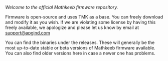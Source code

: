 *Welcome to the official Mathkeeb firmware repository.*

Firmware is open-source and uses TMK as a base. You can freely download and modify it as you wish. If we are violating some license by having this freely available, we apologize and please let us know by email at support@apgind.com

You can find the binaries under the releases. These will generally be the most up-to-date stable or beta versions of Mathkeeb firmware available. You can also find older versions here in case a newer one has problems.
